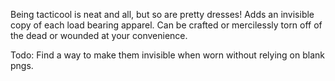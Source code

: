Being tacticool is neat and all, but so are pretty dresses!  Adds an invisible copy of each load bearing apparel.  Can be crafted or mercilessly torn off of the dead or wounded at your convenience.

Todo:  Find a way to make them invisible when worn without relying on blank pngs.